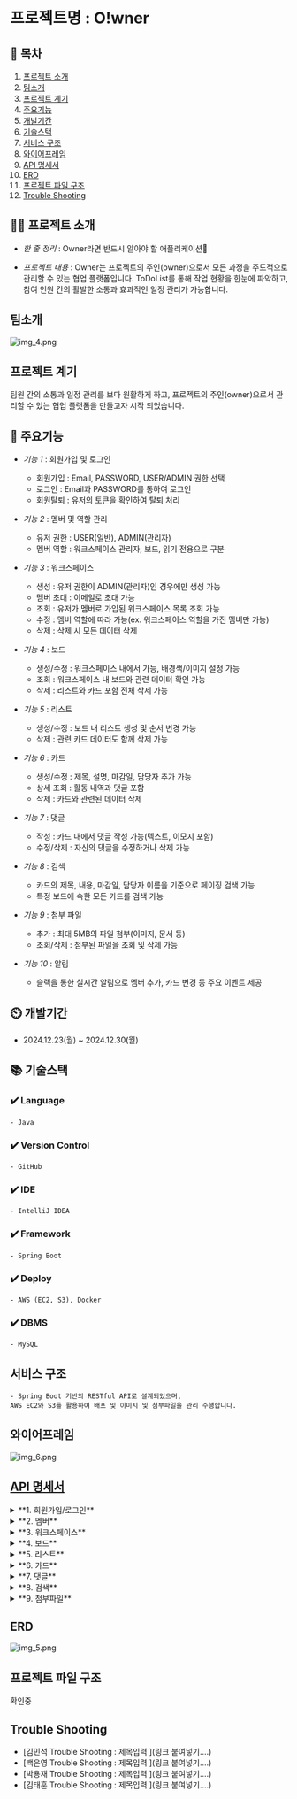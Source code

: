 # 프로젝트명 : O!wner

## 📖 목차
1. [프로젝트 소개](#프로젝트-소개)
2. [팀소개](#팀소개)
3. [프로젝트 계기](#프로젝트-계기)
4. [주요기능](#주요기능)
5. [개발기간](#개발기간)
6. [기술스택](#기술스택)
7. [서비스 구조](#서비스-구조)
8. [와이어프레임](#와이어프레임)
9. [API 명세서](#API-명세서)
10. [ERD](#ERD)
11. [프로젝트 파일 구조](#프로젝트-파일-구조)
12. [Trouble Shooting](#trouble-shooting)
    
## 👨‍🏫 프로젝트 소개
- *한 줄 정리* : Owner라면 반드시 알아야 할 애플리케이션📲


- *프로젝트 내용* : Owner는 프로젝트의 주인(owner)으로서 모든 과정을 주도적으로 관리할 수 있는 협업 플랫폼입니다.
  ToDoList를 통해 작업 현황을 한눈에 파악하고, 참여 인원 간의 활발한 소통과 효과적인 일정 관리가 가능합니다.


## 팀소개
![img_4.png](img_4.png)


## 프로젝트 계기
팀원 간의 소통과 일정 관리를 보다 원활하게 하고, 프로젝트의 주인(owner)으로서 관리할 수 있는 협업 플랫폼을 만들고자 시작 되었습니다.

## 💜 주요기능

- *기능 1* : 회원가입 및 로그인
    - 회원가입 : Email, PASSWORD, USER/ADMIN 권한 선택
    - 로그인 : Email과 PASSWORD를 통하여 로그인
    - 회원탈퇴 : 유저의 토큰을 확인하여 탈퇴 처리


- *기능 2* : 멤버 및 역할 관리
    - 유저 권한 : USER(일반), ADMIN(관리자)
    - 멤버 역할 : 워크스페이스 관리자, 보드, 읽기 전용으로 구분


- *기능 3* : 워크스페이스
    - 생성 : 유저 권한이 ADMIN(관리자)인 경우에만 생성 가능
    - 멤버 초대 : 이메일로 초대 가능
    - 조회 : 유저가 멤버로 가입된 워크스페이스 목록 조회 가능
    - 수정 : 멤버 역할에 따라 가능(ex. 워크스페이스 역할을 가진 멤버만 가능)
    - 삭제 : 삭제 시 모든 데이터 삭제


- *기능 4* : 보드
    - 생성/수정 : 워크스페이스 내에서 가능, 배경색/이미지 설정 가능
    - 조회 : 워크스페이스 내 보드와 관련 데이터 확인 가능
    - 삭제 : 리스트와 카드 포함 전체 삭제 가능


- *기능 5* : 리스트
    - 생성/수정 : 보드 내 리스트 생성 및 순서 변경 가능
    - 삭제 : 관련 카드 데이터도 함께 삭제 가능


- *기능 6* : 카드
    - 생성/수정 : 제목, 설명, 마감일, 담당자 추가 가능
    - 상세 조회 : 활동 내역과 댓글 포함
    - 삭제 : 카드와 관련된 데이터 삭제


- *기능 7* : 댓글
    - 작성 : 카드 내에서 댓글 작성 가능(텍스트, 이모지 포함)
    - 수정/삭제 : 자신의 댓글을 수정하거나 삭제 가능


- *기능 8* : 검색
    - 카드의 제목, 내용, 마감일, 담당자 이름을 기준으로 페이징 검색 가능
    - 특정 보드에 속한 모든 카드를 검색 가능


- *기능 9* : 첨부 파일
    - 추가 : 최대 5MB의 파일 첨부(이미지, 문서 등)
    - 조회/삭제 : 첨부된 파일을 조회 및 삭제 가능


- *기능 10* : 알림
    - 슬랙을 통한 실시간 알림으로 멤버 추가, 카드 변경 등 주요 이벤트 제공


## ⏲️ 개발기간
- 2024.12.23(월) ~ 2024.12.30(월)

## 📚️ 기술스택

### ✔️ Language
    - Java

### ✔️ Version Control
    - GitHub

### ✔️ IDE
    - IntelliJ IDEA

### ✔️ Framework
    - Spring Boot

### ✔️ Deploy
    - AWS (EC2, S3), Docker

### ✔️  DBMS
    - MySQL

## 서비스 구조
    - Spring Boot 기반의 RESTful API로 설계되었으며, 
    AWS EC2와 S3를 활용하여 배포 및 이미지 및 첨부파일을 관리 수행합니다.


## 와이어프레임
![img_6.png](img_6.png)

## [API 명세서](https://teamsparta.notion.site/1582dc3ef51481d99ba3c49760a2d77f)
<details> <summary>**1. 회원가입/로그인**</summary>

![img_7.png](img_7.png)

</details>


<details> <summary>**2. 멤버**</summary>

![img_14.png](img_14.png)

</details>


<details> <summary>**3. 워크스페이스**</summary>

![img_11.png](img_11.png)

</details>


<details> <summary>**4. 보드**</summary>


![img_15.png](img_15.png)
![img_16.png](img_16.png)

</details>


<details> <summary>**5. 리스트**</summary>

![img_17.png](img_17.png)

</details>


<details> <summary>**6. 카드**</summary>

![img_13.png](img_13.png)

</details>


<details> <summary>**7. 댓글**</summary>

![img_9.png](img_9.png)

</details>


<details> <summary>**8. 검색**</summary>

![img_12.png](img_12.png)

</details>


<details> <summary>**9. 첨부파일**</summary>

![img_10.png](img_10.png)

</details>



## ERD
![img_5.png](img_5.png)

## 프로젝트 파일 구조
확인중


## Trouble Shooting
- [김민석 Trouble Shooting : 제목입력 ](링크 붙여넣기....)
- [백은영 Trouble Shooting : 제목입력 ](링크 붙여넣기....)
- [박용재 Trouble Shooting : 제목입력 ](링크 붙여넣기....)
- [김태훈 Trouble Shooting : 제목입력 ](링크 붙여넣기....)